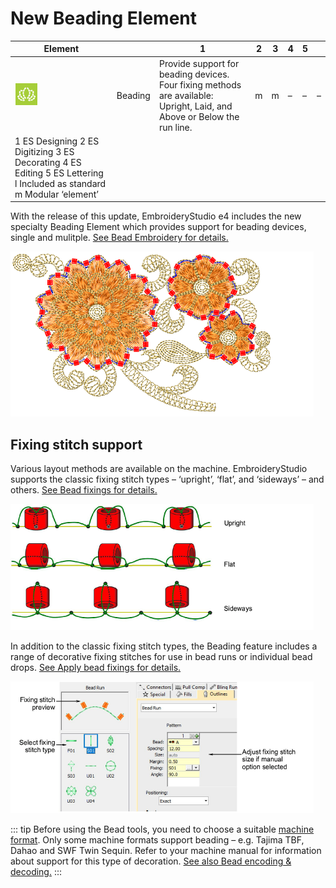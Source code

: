 # New Beading Element

| Element                                                                                                               |         | 1                                                                                                                       | 2   | 3   | 4   | 5   |     |
| --------------------------------------------------------------------------------------------------------------------- | ------- | ----------------------------------------------------------------------------------------------------------------------- | --- | --- | --- | --- | --- |
| ![beading.png](assets/beading.png)                                                                                    | Beading | Provide support for beading devices. Four fixing methods are available: Upright, Laid, and Above or Below the run line. | m   | m   | –   | –   | –   |
| 1 ES Designing 2 ES Digitizing 3 ES Decorating 4 ES Editing 5 ES Lettering l Included as standard m Modular ‘element’ |         |                                                                                                                         |     |     |     |     |     |

With the release of this update, EmbroideryStudio e4 includes the new specialty Beading Element which provides support for beading devices, single and mulitple. [See Bead Embroidery for details.](../../Applied/beading/Bead_Embroidery)

![BeadingSample1.png](assets/BeadingSample1.png)

## Fixing stitch support

Various layout methods are available on the machine. EmbroideryStudio supports the classic fixing stitch types – ‘upright’, ‘flat’, and ‘sideways’ – and others. [See Bead fixings for details.](../../Applied/beading/Bead_fixings)

![rn_-_update-400032.png](assets/rn_-_update-400032.png)

In addition to the classic fixing stitch types, the Beading feature includes a range of decorative fixing stitches for use in bead runs or individual bead drops. [See Apply bead fixings for details.](../../Applied/beading/Apply_bead_fixings)

![rn_-_update-400035.png](assets/rn_-_update-400035.png)

::: tip
Before using the Bead tools, you need to choose a suitable [machine format](../../glossary/glossary#machine-format). Only some machine formats support beading – e.g. Tajima TBF, Dahao and SWF Twin Sequin. Refer to your machine manual for information about support for this type of decoration. [See also Bead encoding & decoding.](../../Applied/beading/Bead_encoding_decoding)
:::
